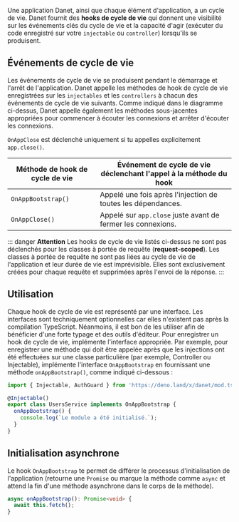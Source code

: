 Une application Danet, ainsi que chaque élément d'application, a un cycle de vie. Danet fournit des **hooks de cycle de vie** qui donnent une visibilité sur les événements clés du cycle de vie et la capacité d'agir (exécuter du code enregistré sur votre `injectable` ou `controller`) lorsqu'ils se produisent.

## Événements de cycle de vie

Les événements de cycle de vie se produisent pendant le démarrage et l'arrêt de l'application. Danet appelle les méthodes de hook de cycle de vie enregistrées sur les `injectables` et les `controllers` à chacun des événements de cycle de vie suivants. Comme indiqué dans le diagramme ci-dessus, Danet appelle également les méthodes sous-jacentes appropriées pour commencer à écouter les connexions et arrêter d'écouter les connexions.

`OnAppClose` est déclenché uniquement si tu appelles explicitement `app.close()`.

| Méthode de hook de cycle de vie | Événement de cycle de vie déclenchant l'appel à la méthode du hook |
|---------------------------------|--------------------------------------------------------------------|
| `OnAppBootstrap()`              | Appelé une fois après l'injection de toutes les dépendances.       |
| `OnAppClose()`                  | Appelé sur `app.close` juste avant de fermer les connexions.       |

::: danger **Attention**
Les hooks de cycle de vie listés ci-dessus ne sont pas déclenchés pour les classes à portée de requête (**request-scoped**). Les classes à portée de requête ne sont pas liées au cycle de vie de l'application et leur durée de vie est imprévisible. Elles sont exclusivement créées pour chaque requête et supprimées après l'envoi de la réponse.
:::

## Utilisation

Chaque hook de cycle de vie est représenté par une interface. Les interfaces sont techniquement optionnelles car elles n'existent pas après la compilation TypeScript. Néanmoins, il est bon de les utiliser afin de bénéficier d'une forte typage et des outils d'éditeur. Pour enregistrer un hook de cycle de vie, implémente l'interface appropriée. Par exemple, pour enregistrer une méthode qui doit être appelée après que les injections ont été effectuées sur une classe particulière (par exemple, Controller ou Injectable), implémente l'interface `OnAppBootstrap` en fournissant une méthode `onAppBootstrap()`, comme indiqué ci-dessous :

```typescript user-service.ts
import { Injectable, AuthGuard } from 'https://deno.land/x/danet/mod.ts';

@Injectable()
export class UsersService implements OnAppBootstrap {
  onAppBootstrap() {
    console.log(`Le module a été initialisé.`);
  }
}
```

## Initialisation asynchrone

Le hook `OnAppBootstrap` te permet de différer le processus d'initialisation de l'application (retourne une `Promise` ou marque la méthode comme `async` et attend la fin d'une méthode asynchrone dans le corps de la méthode).

```typescript
async onAppBootstrap(): Promise<void> {
  await this.fetch();
}
```
